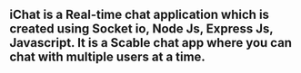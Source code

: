 ## iChat is a Real-time chat application which is created using Socket io, Node Js, Express Js, Javascript. It is a Scable chat app where you can chat with multiple users at a time.
